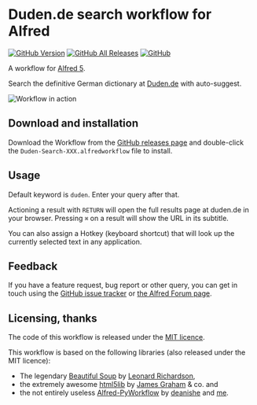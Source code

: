 # Duden.de search workflow for Alfred

[![GitHub Version][version-shield]][releases]
[![GitHub All Releases][downloads-shield]][releases]
[![GitHub][licence-shield]][mit-licence]

A workflow for [Alfred 5][alfred].

Search the definitive German dictionary at [Duden.de][duden] with auto-suggest.

![Workflow in action][demo]

## Download and installation

Download the Workflow from the [GitHub releases page][releases] and double-click
the `Duden-Search-XXX.alfredworkflow` file to install.

## Usage

Default keyword is `duden`. Enter your query after that.

Actioning a result with `RETURN` will open the full results page at duden.de in
your browser. Pressing `⌘` on a result will show the URL in its subtitle.

You can also assign a Hotkey (keyboard shortcut) that will look up the currently
selected text in any application.

## Feedback

If you have a feature request, bug report or other query, you can get in touch
using the [GitHub issue tracker][issues] or [the Alfred Forum page][forum].

## Licensing, thanks

The code of this workflow is released under the [MIT licence][mit].

This workflow is based on the following libraries (also released under the MIT licence):

- The legendary [Beautiful Soup][bs] by [Leonard Richardson][lenny],
- the extremely awesome [html5lib][h5l] by [James Graham][jgraham] & co. and
- the not entirely useless [Alfred-PyWorkflow][aw] by [deanishe][deanishe] and [me][harrtho].

[alfred]: http://www.alfredapp.com/
[aw]: http://www.xdevcloud.de/alfred-pyworkflow/index.html
[bs]: http://www.crummy.com/software/BeautifulSoup/
[deanishe]: https://github.com/deanishe/
[demo]: https://raw.githubusercontent.com/harrtho/alfred-duden/master/demo.gif "Workflow in action"
[downloads-shield]: https://img.shields.io/github/downloads/harrtho/alfred-duden/total.svg
[duden]: http://www.duden.de/woerterbuch
[forum]: http://www.alfredforum.com/topic/4707-duden-dictionary-search-with-auto-suggest/
[h5l]: https://github.com/html5lib/html5lib-python
[harrtho]: https://github.com/harrtho/
[issues]: https://github.com/harrtho/alfred-duden/issues
[jgraham]: https://github.com/jgraham
[lenny]: http://www.crummy.com/self/
[licence-shield]: https://img.shields.io/github/license/harrtho/alfred-duden.svg
[mit-licence]: http://opensource.org/licenses/MIT
[mit]: http://opensource.org/licenses/MIT
[releases]: https://github.com/harrtho/alfred-duden/releases
[version-shield]: https://img.shields.io/github/release/harrtho/alfred-duden.svg
